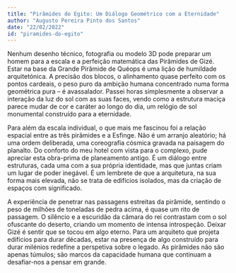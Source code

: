 ```yaml
---
title: "Pirâmides do Egito: Um Diálogo Geométrico com a Eternidade"
author: "Augusto Pereira Pinto dos Santos"
date: "22/02/2022"
id: "piramides-do-egito"
---
```


Nenhum desenho técnico, fotografia ou modelo 3D pode preparar um homem para a escala e a perfeição matemática das Pirâmides de Gizé. Estar na base da Grande Pirâmide de Quéops é uma lição de humildade arquitetónica. A precisão dos blocos, o alinhamento quase perfeito com os pontos cardeais, o peso puro da ambição humana concentrado numa forma geométrica pura – é avassalador. Passei horas simplesmente a observar a interação da luz do sol com as suas faces, vendo como a estrutura maciça parece mudar de cor e caráter ao longo do dia, um relógio de sol monumental construído para a eternidade.

Para além da escala individual, o que mais me fascinou foi a relação espacial entre as três pirâmides e a Esfinge. Não é um arranjo aleatório; há uma ordem deliberada, uma coreografia cósmica gravada na paisagem do planalto. Do conforto do meu hotel com vista para o complexo, pude apreciar esta obra-prima de planeamento antigo. É um diálogo entre estruturas, cada uma com a sua própria identidade, mas que juntas criam um lugar de poder inegável. É um lembrete de que a arquitetura, na sua forma mais elevada, não se trata de edifícios isolados, mas da criação de espaços com significado.

A experiência de penetrar nas passagens estreitas da pirâmide, sentindo o peso de milhões de toneladas de pedra acima, é quase um rito de passagem. O silêncio e a escuridão da câmara do rei contrastam com o sol ofuscante do deserto, criando um momento de intensa introspeção. Deixar Gizé é sentir que se tocou em algo eterno. Para um arquiteto que projeta edifícios para durar décadas, estar na presença de algo construído para durar milénios redefine a perspetiva sobre o legado. As pirâmides não são apenas túmulos; são marcos da capacidade humana que continuam a desafiar-nos a pensar em grande.
